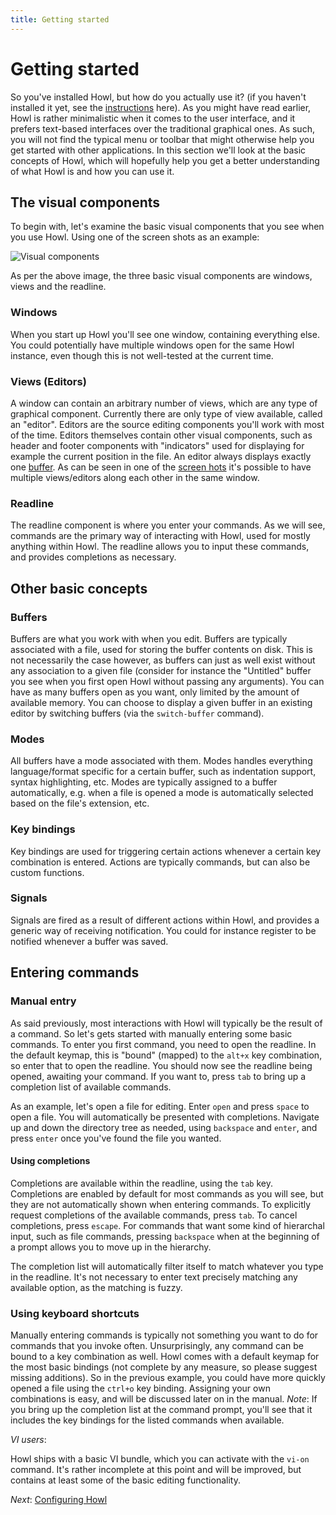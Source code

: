 ```yaml
---
title: Getting started
---
```


# Getting started

So you've installed Howl, but how do you actually use it? (if you haven't installed it yet, see the [instructions](/getit.html) here). As you might have read earlier, Howl is rather minimalistic when it comes to the user interface, and it prefers text-based interfaces over the traditional graphical ones. As such, you will not find the typical menu or toolbar that might otherwise help you get started with other applications. In this section we'll look at the basic concepts of Howl, which will hopefully help you get a better understanding of what Howl is and how you can use it.

## The visual components

To begin with, let's examine the basic visual components that you see when you use Howl. Using one of the screen shots as an example:

![Visual components](doc/visual-components.png)

As per the above image, the three basic visual components are windows, views and the readline.

### Windows

When you start up Howl you'll see one window, containing everything else. You could potentially have multiple windows open for the same Howl instance, even though this is not well-tested at the current time.

### Views (Editors)

A window can contain an arbitrary number of views, which are any type of graphical component. Currently there are only type of view available, called an "editor". Editors are the source editing components you'll work with most of the time. Editors themselves contain other visual components, such as header and footer components with "indicators" used for displaying for example the current position in the file. An editor always displays exactly one [buffer](#buffers). As can be seen in one of the [screen hots](/images/screenshots/howl-solarized.png) it's possible to have multiple views/editors along each other in the same window.

### Readline

The readline component is where you enter your commands. As we will see, commands are the primary way of interacting with Howl, used for mostly anything within Howl. The readline allows you to input these commands, and provides completions as necessary.

## Other basic concepts

### Buffers

Buffers are what you work with when you edit. Buffers are typically associated with a file, used for storing the buffer contents on disk. This is not necessarily the case however, as buffers can just as well exist without any association to a given file (consider for instance the "Untitled" buffer you see when you first open Howl without passing any arguments). You can have as many buffers open as you want, only limited by the amount of available memory. You can choose to display a given buffer in an existing editor by switching buffers (via the `switch-buffer` command).

### Modes

All buffers have a mode associated with them. Modes handles everything language/format specific for a certain buffer, such as indentation support, syntax highlighting, etc. Modes are typically assigned to a buffer automatically, e.g. when a file is opened a mode is automatically selected based on the file's extension, etc.

### Key bindings

Key bindings are used for triggering certain actions whenever a certain key combination is entered. Actions are typically commands, but can also be custom functions.

### Signals

Signals are fired as a result of different actions within Howl, and provides a generic way of receiving notification. You could for instance register to be notified whenever a buffer was saved.

## Entering commands

### Manual entry

As said previously, most interactions with Howl will typically be the result of a command. So let's gets started with manually entering some basic commands. To enter you first command, you need to open the readline. In the default keymap, this is "bound" (mapped) to the `alt+x` key combination, so enter that to open the readline. You should now see the readline being opened, awaiting your command. If you want to, press `tab` to bring up a completion list of available commands.

As an example, let's open a file for editing. Enter `open` and press `space` to open a file. You will automatically be presented with completions. Navigate up and down the directory tree as needed, using `backspace` and `enter`, and press `enter` once you've found the file you wanted.

#### Using completions

Completions are available within the readline, using the `tab` key. Completions are enabled by default for most commands as you will see, but they are not automatically shown when entering commands. To explicitly request completions of the available commands, press `tab`. To cancel completions, press `escape`. For commands that want some kind of hierarchal input, such as file commands, pressing `backspace` when at the beginning of a prompt allows you to move up in the hierarchy.

The completion list will automatically filter itself to match whatever you type in the readline. It's not necessary to enter text precisely matching any available option, as the matching is fuzzy.

### Using keyboard shortcuts

Manually entering commands is typically not something you want to do for commands that you invoke often. Unsurprisingly, any command can be bound to a key combination as well. Howl comes with a default keymap for the most basic bindings (not complete by any measure, so please suggest missing additions). So in the previous example, you could have more quickly opened a file using the `ctrl+o` key binding. Assigning your own combinations is easy, and will be discussed later on in the manual. *Note*: If you bring up the completion list at the command prompt, you'll see that it includes the key bindings for the listed commands when available.

*VI users*:

Howl ships with a basic VI bundle, which you can activate with the `vi-on` command. It's rather incomplete at this point and will be improved, but contains at least some of the basic editing functionality.

*Next*: [Configuring Howl](configuration.html)
